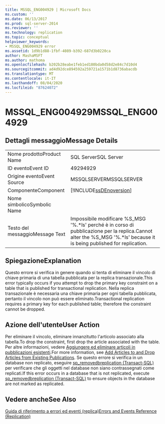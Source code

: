 ```yaml
---
title: MSSQL_ENG004929 | Microsoft Docs
ms.custom: ''
ms.date: 06/13/2017
ms.prod: sql-server-2014
ms.reviewer: ''
ms.technology: replication
ms.topic: conceptual
helpviewer_keywords:
- MSSQL_ENG004929 error
ms.assetid: 1d9b1d88-1fbf-4089-b392-687d3b0220ca
author: MashaMSFT
ms.author: mathoma
ms.openlocfilehash: b202b28eabe1feb1ed180bda0d58d2e84c7d10d4
ms.sourcegitcommit: ad4d92dce894592a259721a1571b1d8736abacdb
ms.translationtype: MT
ms.contentlocale: it-IT
ms.lasthandoff: 08/04/2020
ms.locfileid: "87624072"
---
```

# <a name="mssql_eng004929"></a><span data-ttu-id="af543-102">MSSQL_ENG004929</span><span class="sxs-lookup"><span data-stu-id="af543-102">MSSQL_ENG004929</span></span>
    
## <a name="message-details"></a><span data-ttu-id="af543-103">Dettagli messaggio</span><span class="sxs-lookup"><span data-stu-id="af543-103">Message Details</span></span>  
  
|||  
|-|-|  
|<span data-ttu-id="af543-104">Nome prodotto</span><span class="sxs-lookup"><span data-stu-id="af543-104">Product Name</span></span>|<span data-ttu-id="af543-105">SQL Server</span><span class="sxs-lookup"><span data-stu-id="af543-105">SQL Server</span></span>|  
|<span data-ttu-id="af543-106">ID evento</span><span class="sxs-lookup"><span data-stu-id="af543-106">Event ID</span></span>|<span data-ttu-id="af543-107">4929</span><span class="sxs-lookup"><span data-stu-id="af543-107">4929</span></span>|  
|<span data-ttu-id="af543-108">Origine evento</span><span class="sxs-lookup"><span data-stu-id="af543-108">Event Source</span></span>|<span data-ttu-id="af543-109">MSSQLSERVER</span><span class="sxs-lookup"><span data-stu-id="af543-109">MSSQLSERVER</span></span>|  
|<span data-ttu-id="af543-110">Componente</span><span class="sxs-lookup"><span data-stu-id="af543-110">Component</span></span>|[!INCLUDE[ssDEnoversion](../../includes/ssdenoversion-md.md)]|  
|<span data-ttu-id="af543-111">Nome simbolico</span><span class="sxs-lookup"><span data-stu-id="af543-111">Symbolic Name</span></span>||  
|<span data-ttu-id="af543-112">Testo del messaggio</span><span class="sxs-lookup"><span data-stu-id="af543-112">Message Text</span></span>|<span data-ttu-id="af543-113">Impossibile modificare %S_MSG '%.\*ls' perché è in corso di pubblicazione per la replica.</span><span class="sxs-lookup"><span data-stu-id="af543-113">Cannot alter the %S_MSG '%.\*ls' because it is being published for replication.</span></span>|  
  
## <a name="explanation"></a><span data-ttu-id="af543-114">Spiegazione</span><span class="sxs-lookup"><span data-stu-id="af543-114">Explanation</span></span>  
 <span data-ttu-id="af543-115">Questo errore si verifica in genere quando si tenta di eliminare il vincolo di chiave primaria di una tabella pubblicata per la replica transazionale.</span><span class="sxs-lookup"><span data-stu-id="af543-115">This error typically occurs if you attempt to drop the primary key constraint on a table that is published for transactional replication.</span></span> <span data-ttu-id="af543-116">Nella replica transazionale è necessaria una chiave primaria per ogni tabella pubblicata, pertanto il vincolo non può essere eliminato.</span><span class="sxs-lookup"><span data-stu-id="af543-116">Transactional replication requires a primary key for each published table; therefore the constraint cannot be dropped.</span></span>  
  
## <a name="user-action"></a><span data-ttu-id="af543-117">Azione dell'utente</span><span class="sxs-lookup"><span data-stu-id="af543-117">User Action</span></span>  
 <span data-ttu-id="af543-118">Per eliminare il vincolo, eliminare innanzitutto l'articolo associato alla tabella.</span><span class="sxs-lookup"><span data-stu-id="af543-118">To drop the constraint, first drop the article associated with the table.</span></span> <span data-ttu-id="af543-119">Per altre informazioni, vedere [Aggiungere ed eliminare articoli in pubblicazioni esistenti](publish/add-articles-to-and-drop-articles-from-existing-publications.md).</span><span class="sxs-lookup"><span data-stu-id="af543-119">For more information, see [Add Articles to and Drop Articles from Existing Publications](publish/add-articles-to-and-drop-articles-from-existing-publications.md).</span></span> <span data-ttu-id="af543-120">Se questo errore si verifica in un database non replicato, eseguire [sp_removedbreplication &#40;Transact-SQL&#41;](/sql/relational-databases/system-stored-procedures/sp-removedbreplication-transact-sql) per verificare che gli oggetti nel database non siano contrassegnati come replicati.</span><span class="sxs-lookup"><span data-stu-id="af543-120">If this error occurs in a database that is not replicated, execute [sp_removedbreplication &#40;Transact-SQL&#41;](/sql/relational-databases/system-stored-procedures/sp-removedbreplication-transact-sql) to ensure objects in the database are not marked as replicated.</span></span>  
  
## <a name="see-also"></a><span data-ttu-id="af543-121">Vedere anche</span><span class="sxs-lookup"><span data-stu-id="af543-121">See Also</span></span>  
 [<span data-ttu-id="af543-122">Guida di riferimento a errori ed eventi &#40;replica&#41;</span><span class="sxs-lookup"><span data-stu-id="af543-122">Errors and Events Reference &#40;Replication&#41;</span></span>](errors-and-events-reference-replication.md)  
  
  

